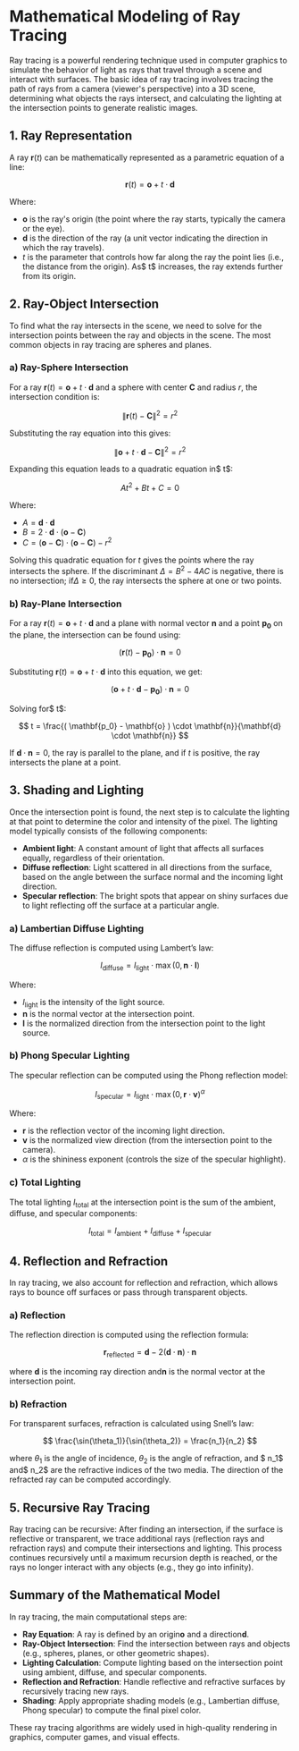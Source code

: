 # Mathematical Modeling of Ray Tracing

Ray tracing is a powerful rendering technique used in computer graphics to simulate the behavior of light as rays that travel through a scene and interact with surfaces. The basic idea of ray tracing involves tracing the path of rays from a camera (viewer's perspective) into a 3D scene, determining what objects the rays intersect, and calculating the lighting at the intersection points to generate realistic images.

## 1. Ray Representation

A ray $\mathbf{r}(t)$ can be mathematically represented as a parametric equation of a line:

$$
\mathbf{r}(t) = \mathbf{o} + t \cdot \mathbf{d}
$$

Where:

- $\mathbf{o}$ is the ray's origin (the point where the ray starts, typically the camera or the eye).
- $\mathbf{d}$ is the direction of the ray (a unit vector indicating the direction in which the ray travels).
- $t$ is the parameter that controls how far along the ray the point lies (i.e., the distance from the origin). As$ t$ increases, the ray extends further from its origin.

## 2. Ray-Object Intersection

To find what the ray intersects in the scene, we need to solve for the intersection points between the ray and objects in the scene. The most common objects in ray tracing are spheres and planes.

### a) Ray-Sphere Intersection

For a ray $\mathbf{r}(t) = \mathbf{o} + t \cdot \mathbf{d}$ and a sphere with center $\mathbf{C}$ and radius $r$, the intersection condition is:

$$
\| \mathbf{r}(t) - \mathbf{C} \|^2 = r^2
$$

Substituting the ray equation into this gives:

$$
\| \mathbf{o} + t \cdot \mathbf{d} - \mathbf{C} \|^2 = r^2
$$

Expanding this equation leads to a quadratic equation in$ t$:

$$
A t^2 + B t + C = 0
$$

Where:

- $A = \mathbf{d} \cdot \mathbf{d}$
- $B = 2 \cdot \mathbf{d} \cdot (\mathbf{o} - \mathbf{C})$
- $C = (\mathbf{o} - \mathbf{C}) \cdot (\mathbf{o} - \mathbf{C}) - r^2$

Solving this quadratic equation for $t$ gives the points where the ray intersects the sphere. If the discriminant $\Delta = B^2 - 4AC$ is negative, there is no intersection; if$\Delta \geq 0$, the ray intersects the sphere at one or two points.

### b) Ray-Plane Intersection

For a ray $\mathbf{r}(t) = \mathbf{o} + t \cdot \mathbf{d}$ and a plane with normal vector $\mathbf{n}$ and a point $\mathbf{p_0}$ on the plane, the intersection can be found using:

$$
( \mathbf{r}(t) - \mathbf{p_0} ) \cdot \mathbf{n} = 0
$$

Substituting $\mathbf{r}(t) = \mathbf{o} + t \cdot \mathbf{d}$ into this equation, we get:

$$
( \mathbf{o} + t \cdot \mathbf{d} - \mathbf{p_0} ) \cdot \mathbf{n} = 0
$$

Solving for$ t$:

$$
t = \frac{( \mathbf{p_0} - \mathbf{o} ) \cdot \mathbf{n}}{\mathbf{d} \cdot \mathbf{n}}
$$

If $\mathbf{d} \cdot \mathbf{n} = 0$, the ray is parallel to the plane, and if $t$ is positive, the ray intersects the plane at a point.

## 3. Shading and Lighting

Once the intersection point is found, the next step is to calculate the lighting at that point to determine the color and intensity of the pixel. The lighting model typically consists of the following components:

- **Ambient light**: A constant amount of light that affects all surfaces equally, regardless of their orientation.
- **Diffuse reflection**: Light scattered in all directions from the surface, based on the angle between the surface normal and the incoming light direction.
- **Specular reflection**: The bright spots that appear on shiny surfaces due to light reflecting off the surface at a particular angle.

### a) Lambertian Diffuse Lighting

The diffuse reflection is computed using Lambert’s law:

$$
I_{\text{diffuse}} = I_{\text{light}} \cdot \max(0, \mathbf{n} \cdot \mathbf{l})
$$

Where:

- $I_{\text{light}}$ is the intensity of the light source.
- $\mathbf{n}$ is the normal vector at the intersection point.
- $\mathbf{l}$ is the normalized direction from the intersection point to the light source.

### b) Phong Specular Lighting

The specular reflection can be computed using the Phong reflection model:

$$
I_{\text{specular}} = I_{\text{light}} \cdot \max(0, \mathbf{r} \cdot \mathbf{v})^\alpha
$$

Where:

- $\mathbf{r}$ is the reflection vector of the incoming light direction.
- $\mathbf{v}$ is the normalized view direction (from the intersection point to the camera).
- $\alpha$ is the shininess exponent (controls the size of the specular highlight).

### c) Total Lighting

The total lighting $I_{\text{total}}$ at the intersection point is the sum of the ambient, diffuse, and specular components:

$$
I_{\text{total}} = I_{\text{ambient}} + I_{\text{diffuse}} + I_{\text{specular}}
$$

## 4. Reflection and Refraction

In ray tracing, we also account for reflection and refraction, which allows rays to bounce off surfaces or pass through transparent objects.

### a) Reflection

The reflection direction is computed using the reflection formula:

$$
\mathbf{r}_{\text{reflected}} = \mathbf{d} - 2 (\mathbf{d} \cdot \mathbf{n}) \cdot \mathbf{n}
$$

where $\mathbf{d}$ is the incoming ray direction and$\mathbf{n}$ is the normal vector at the intersection point.

### b) Refraction

For transparent surfaces, refraction is calculated using Snell’s law:

$$
\frac{\sin(\theta_1)}{\sin(\theta_2)} = \frac{n_1}{n_2}
$$

where $\theta_1$ is the angle of incidence, $\theta_2$ is the angle of refraction, and $ n_1$ and$ n_2$ are the refractive indices of the two media. The direction of the refracted ray can be computed accordingly.

## 5. Recursive Ray Tracing

Ray tracing can be recursive: After finding an intersection, if the surface is reflective or transparent, we trace additional rays (reflection rays and refraction rays) and compute their intersections and lighting. This process continues recursively until a maximum recursion depth is reached, or the rays no longer interact with any objects (e.g., they go into infinity).

## Summary of the Mathematical Model

In ray tracing, the main computational steps are:

- **Ray Equation**: A ray is defined by an origin$\mathbf{o}$ and a direction$\mathbf{d}$.
- **Ray-Object Intersection**: Find the intersection between rays and objects (e.g., spheres, planes, or other geometric shapes).
- **Lighting Calculation**: Compute lighting based on the intersection point using ambient, diffuse, and specular components.
- **Reflection and Refraction**: Handle reflective and refractive surfaces by recursively tracing new rays.
- **Shading**: Apply appropriate shading models (e.g., Lambertian diffuse, Phong specular) to compute the final pixel color.

These ray tracing algorithms are widely used in high-quality rendering in graphics, computer games, and visual effects.
